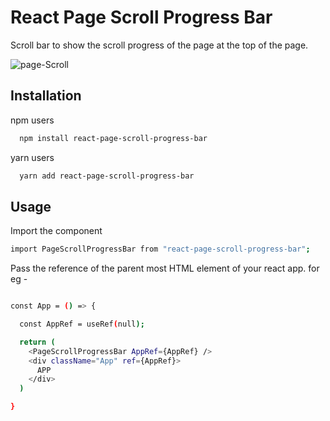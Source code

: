 
# React Page Scroll Progress Bar

Scroll bar to show the scroll progress of the page at the top of the page.

<p>
  <img src='https://i.postimg.cc/RZZXxTXK/page-Scroll.gif' border='0' alt='page-Scroll'/>
</p>

## Installation

npm users

```bash
  npm install react-page-scroll-progress-bar
```

yarn users

```bash
  yarn add react-page-scroll-progress-bar
```

## Usage

Import the component

```bash
import PageScrollProgressBar from "react-page-scroll-progress-bar";

```

Pass the reference of the parent most HTML element of your react app. for eg -

```bash

const App = () => {

  const AppRef = useRef(null); 

  return (
    <PageScrollProgressBar AppRef={AppRef} />
    <div className="App" ref={AppRef}>
      APP
    </div>
  )

}


```